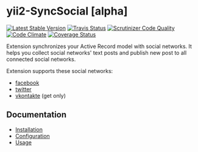 yii2-SyncSocial [alpha]
=======================

[![Latest Stable Version](https://poser.pugx.org/ifrin/yii2-SyncSocial/v/stable.png)](https://packagist.org/packages/ifrin/yii2-SyncSocial)
[![Travis Status](https://travis-ci.org/ifrin/yii2-SyncSocial.svg?branch=master)](https://travis-ci.org/ifrin/yii2-SyncSocial)
[![Scrutinizer Code Quality](https://scrutinizer-ci.com/g/ifrin/yii2-SyncSocial/badges/quality-score.png?b=master)](https://scrutinizer-ci.com/g/ifrin/yii2-SyncSocial/?branch=master)
[![Code Climate](https://codeclimate.com/github/ifrin/yii2-SyncSocial/badges/gpa.svg)](https://codeclimate.com/github/ifrin/yii2-SyncSocial)
[![Coverage Status](https://coveralls.io/repos/ifrin/yii2-SyncSocial/badge.png?branch=master)](https://coveralls.io/r/ifrin/yii2-SyncSocial?branch=master)

Extension synchronizes your Active Record model with social networks.
It helps you collect social networks' text posts and publish new post to all connected social networks.

Extension supports these social networks:

* [facebook](https://facebook.com)
* [twitter](https://twitter.com)
* [vkontakte](https://vk.com) (get only)

## Documentation

* [Installation](docs/installation.md)
* [Configuration](docs/configuration.md)
* [Usage](docs/usage.md)